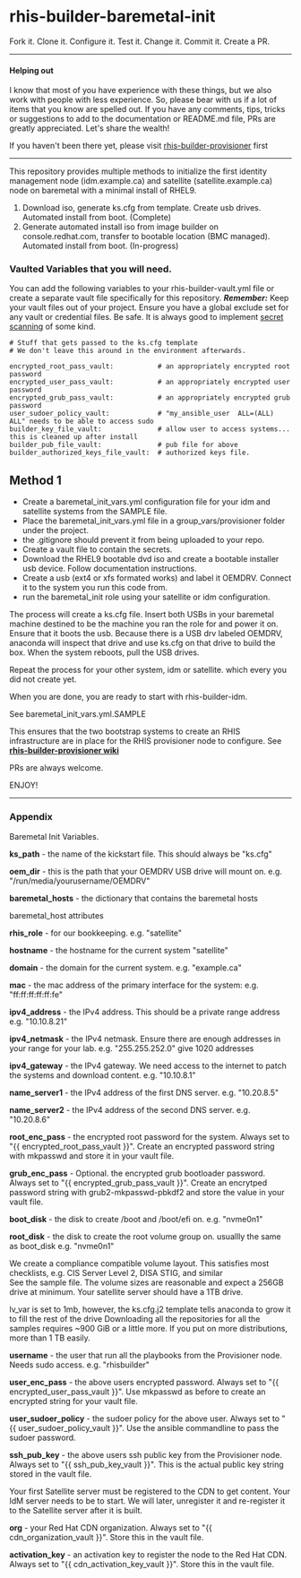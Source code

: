 # rhis-builder-baremetal-init

Fork it. Clone it. Configure it. Test it. Change it. Commit it. Create a PR.

***

#### Helping out
I know that most of you have experience with these things, but we also work with people with less experience. So, please bear with us if a lot of items that you know are spelled out. If you have any comments, tips, tricks or suggestions to add to the documentation or README.md file, PRs are greatly appreciated. Let's share the wealth!

If you haven't been there yet, please visit [rhis-builder-provisioner](https://github.com/parmstro/rhis-builder-provisioner) first

***

This repository provides multiple methods to initialize the first identity management node (idm.example.ca) and satellite (satellite.example.ca) node on baremetal with a minimal install of RHEL9.

1) Download iso, generate ks.cfg from template. Create usb drives. Automated install from boot. (Complete)
2) Generate automated install iso from image builder on console.redhat.com, transfer to bootable location (BMC managed). Automated install from boot. (In-progress)

### Vaulted Variables that you will need. 
You can add the following variables to your rhis-builder-vault.yml file or create a separate vault file specifically for this repository.
***Remember:*** Keep your vault files out of your project. Ensure you have a global exclude set for any vault or credential files. Be safe. It is always good to implement [secret scanning](https://docs.github.com/en/code-security/secret-scanning/introduction/about-secret-scanning) of some kind.

```
# Stuff that gets passed to the ks.cfg template
# We don't leave this around in the environment afterwards.

encrypted_root_pass_vault:           # an appropriately encrypted root password
encrypted_user_pass_vault:           # an appropriately encrypted user password
encrypted_grub_pass_vault:           # an appropriately encrypted grub password
user_sudoer_policy_vault:            # "my_ansible_user  ALL=(ALL) ALL" needs to be able to access sudo
builder_key_file_vault:              # allow user to access systems... this is cleaned up after install
builder_pub_file_vault:              # pub file for above
builder_authorized_keys_file_vault:  # authorized keys file.
```

## Method 1

- Create a baremetal_init_vars.yml configuration file for your idm and satellite systems from the SAMPLE file.
- Place the baremetal_init_vars.yml file in a group_vars/provisioner folder under the project.
- the .gitignore should prevent it from being uploaded to your repo.
- Create a vault file to contain the secrets.
- Download the RHEL9 bootable dvd iso and create a bootable installer usb device. Follow documentation instructions.
- Create a usb (ext4 or xfs formated works) and label it OEMDRV. Connect it to the system you run this code from.
- run the baremetal_init role using your satellite or idm configuration.

The process will create a ks.cfg file. 
Insert both USBs in your baremetal machine destined to be the machine you ran the role for and power it on. Ensure that it boots the usb.
Because there is a USB drv labeled OEMDRV, anaconda will inspect that drive and use ks.cfg on that drive to build the box.
When the system reboots, pull the USB drives.

Repeat the process for your other system, idm or satellite. which every you did not create yet.

When you are done, you are ready to start with rhis-builder-idm.

See baremetal_init_vars.yml.SAMPLE

This ensures that the two bootstrap systems to create an RHIS infrastructure are in place for the RHIS provisioner node to configure.
See **[rhis-builder-provisioner wiki](https://github.com/parmstro/rhis-builder-provisioner/wiki)**

PRs are always welcome.

ENJOY!


<hr>

### Appendix

Baremetal Init Variables.

**ks_path** - the name of the kickstart file. This should always be "ks.cfg"

**oem_dir** - this is the path that your OEMDRV USB drive will mount on. e.g.  "/run/media/yourusername/OEMDRV"

**baremetal_hosts** - the dictionary that contains the baremetal hosts

baremetal_host attributes

**rhis_role** - for our bookkeeping. e.g. "satellite"

**hostname** - the hostname for the current system "satellite"

**domain** - the domain for the current system. e.g. "example.ca"

**mac** - the mac address of the primary interface for the system: e.g. "ff:ff:ff:ff:ff:fe"
    
**ipv4_address** - the IPv4 address. This should be a private range address e.g. "10.10.8.21"
    
**ipv4_netmask** - the IPv4 netmask. Ensure there are enough addresses in your range for your lab. e.g. "255.255.252.0" give 1020 addresses
    
**ipv4_gateway** - the IPv4 gateway. We need access to the internet to patch the systems and download content. e.g. "10.10.8.1"
    
**name_server1** - the IPv4 address of the first DNS server. e.g. "10.20.8.5"

**name_server2** - the IPv4 address of the second DNS server. e.g.  "10.20.8.6"

**root_enc_pass** - the encrypted root password for the system. Always set to "{{ encrypted_root_pass_vault }}". Create an encrypted password string with mkpasswd and store it in your vault file.

**grub_enc_pass** - Optional. the encrypted grub bootloader password. Always set to "{{ encrypted_grub_pass_vault }}". Create an encrytped password string with grub2-mkpasswd-pbkdf2 and store the value in your vault file.

**boot_disk** - the disk to create /boot and /boot/efi on. e.g. "nvme0n1"
    
**root_disk** - the disk to create the root volume group on. usuallly the same as boot_disk e.g. "nvme0n1"

We create a compliance compatible volume layout. This satisfies most checklists, e.g. CIS Server Level 2, DISA STIG, and similar  
See the sample file. The volume sizes are reasonable and expect a 256GB drive at minimum. Your satellite server should have a 1TB drive.

lv_var is set to 1mb, however, the ks.cfg.j2 template tells anaconda to grow it to fill the rest of the drive
Downloading all the repositories for all the samples requires ~900 GiB or a little more. If you put on more distributions, more than 1 TB easily.

**username** - the user that run all the playbooks from the Provisioner node. Needs sudo access. e.g. "rhisbuilder"
    
**user_enc_pass** - the above users encrypted password. Always set to "{{ encrypted_user_pass_vault }}". Use mkpasswd as before to create an encrypted string for your vault file.

**user_sudoer_policy** - the sudoer policy for the above user. Always set to "{{ user_sudoer_policy_vault }}". Use the ansible commandline to pass the sudoer password.

**ssh_pub_key** - the above users ssh public key from the Provisioner node. Always set to "{{ ssh_pub_key_vault }}". This is the actual public key string stored in the vault file.

Your first Satellite server must be registered to the CDN to get content. Your IdM server needs to be to start. We will later, unregister it and re-register it to the Satellite server after it is built. 

**org** - your Red Hat CDN organization. Always set to "{{ cdn_organization_vault }}". Store this in the vault file.

**activation_key** - an activation key to register the node to the Red Hat CDN. Always set to "{{ cdn_activation_key_vault }}". Store this in the vault file.


